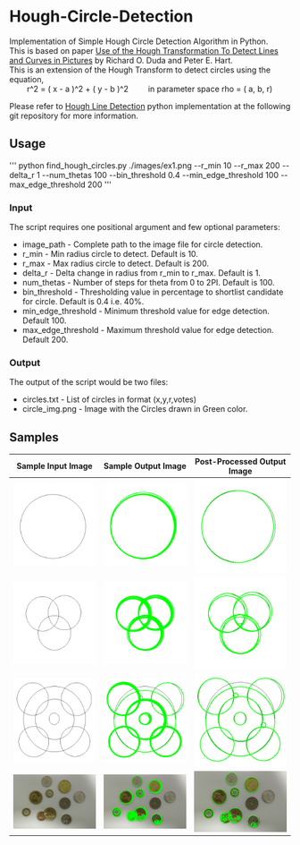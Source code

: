 # Hough-Circle-Detection
Implementation of Simple Hough Circle Detection Algorithm in Python.\
This is based on paper [Use of the Hough Transformation To Detect Lines and Curves in Pictures](/Paper/HoughTransformPaper.pdf) by Richard O. Duda and Peter E. Hart.\
This is an extension of the Hough Transform to detect circles using the equation,\
&nbsp; &nbsp; &nbsp; &nbsp; r^2 = ( x - a )^2 + ( y - b )^2 &nbsp; &nbsp; &nbsp; &nbsp; in parameter space rho = ( a, b, r) 

Please refer to [Hough Line Detection](https://github.com/adityaintwala/Hough-Line-Detection#hough-line-detection) python implementation at the following git repository for more information.

## Usage
''' python find_hough_circles.py ./images/ex1.png --r_min 10 --r_max 200 --delta_r 1 --num_thetas 100 --bin_threshold 0.4 --min_edge_threshold 100 --max_edge_threshold 200 '''

### Input
The script requires one positional argument and few optional parameters:
* image_path - Complete path to the image file for circle detection.
* r_min - Min radius circle to detect. Default is 10.
* r_max - Max radius circle to detect. Default is 200.
* delta_r - Delta change in radius from r_min to r_max. Default is 1.
* num_thetas - Number of steps for theta from 0 to 2PI. Default is 100.
* bin_threshold - Thresholding value in percentage to shortlist candidate for circle. Default is 0.4 i.e. 40%.
* min_edge_threshold - Minimum threshold value for edge detection. Default 100.
* max_edge_threshold - Maximum threshold value for edge detection. Default 200.

### Output
The output of the script would be two files:
* circles.txt - List of circles in format (x,y,r,votes)
* circle_img.png - Image with the Circles drawn in Green color.

## Samples
Sample Input Image  |  Sample Output Image  |  Post-Processed Output Image
:------------------:|:--------------------:|:--------------------:
![Sample Input Image](/images/ex1.png)  |  ![Sample Output Image](/images/output_ex1.png)  |  ![Post-processed Output Image](/images/output_ex1_pp.png)
![Sample Input Image](/images/ex2.png)  |  ![Sample Output Image](/images/output_ex2.png)  |  ![Post-processed Output Image](/images/output_ex2_pp.png)
![Sample Input Image](/images/ex3.png)  |  ![Sample Output Image](/images/output_ex3.png)  |  ![Post-processed Output Image](/images/output_ex3_pp.png)
![Sample Input Image](/images/standard.png)  |  ![Sample Output Image](/images/output_standard.png)  |  ![Post-processed Output Image](/images/output_standard_pp.png)


